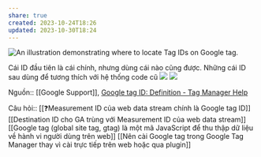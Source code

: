```yaml
---
share: true
created: 2023-10-24T18:26
updated: 2023-10-30T18:24
---
```


![An illustration demonstrating where to locate Tag IDs on Google tag.](https://storage.googleapis.com/support-kms-prod/BDKksyJ4hntsQiVpJtHK4PBl5gKaohplp5fE)

Cái ID đầu tiên là cái chính, nhưng dùng cái nào cũng được. Những cái ID sau dùng để tương thích với hệ thống code cũ
![](https://i.imgur.com/xWBvTda.png) 
![](https://i.imgur.com/GNuJnY5.png)

Nguồn:: [[Google Support]], [Google tag ID: Definition - Tag Manager Help](https://support.google.com/tagmanager/answer/12326985?hl=en)

Câu hỏi:: [[❓Measurement ID của web data stream chính là Google tag ID]]
[[Destination ID cho GA trùng với Measurement ID của web data stream]]
[[Google tag (global site tag, gtag) là một mã JavaScript để thu thập dữ liệu về hành vi người dùng trên web]]
[[Nên cài Google tag trong Google Tag Manager thay vì cài trực tiếp trên web hoặc qua plugin]]
